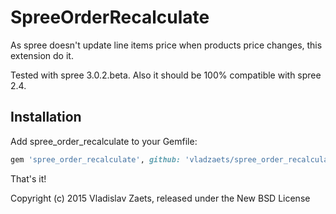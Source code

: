 SpreeOrderRecalculate
===============

As spree doesn't update line items price when products price changes, this extension do it. 

Tested with spree 3.0.2.beta.
Also it should be 100% compatible with spree 2.4.

Installation
------------

Add spree_order_recalculate to your Gemfile:

```ruby
gem 'spree_order_recalculate', github: 'vladzaets/spree_order_recalculate', branch: '3-0-stable'
```

That's it!

Copyright (c) 2015 Vladislav Zaets, released under the New BSD License
